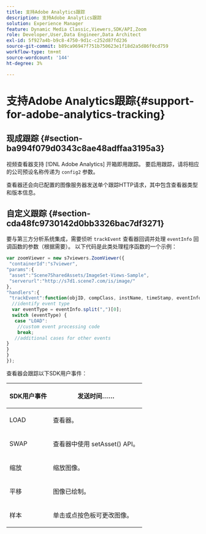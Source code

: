 ```yaml
---
title: 支持Adobe Analytics跟踪
description: 支持Adobe Analytics跟踪
solution: Experience Manager
feature: Dynamic Media Classic,Viewers,SDK/API,Zoom
role: Developer,User,Data Engineer,Data Architect
exl-id: 5f927a4b-b9c8-4750-9d1c-c252d87fd236
source-git-commit: b89ca96947f751b750623e1f18d2a5d86f0cd759
workflow-type: tm+mt
source-wordcount: '144'
ht-degree: 3%

---
```


# 支持Adobe Analytics跟踪{#support-for-adobe-analytics-tracking}

## 现成跟踪 {#section-ba994f079d0343c8ae48adffaa3195a3}

视频查看器支持 [!DNL Adobe Analytics] 开箱即用跟踪。 要启用跟踪，请将相应的公司预设名称传递为 `config2` 参数。

查看器还会向已配置的图像服务器发送单个跟踪HTTP请求，其中包含查看器类型和版本信息。

## 自定义跟踪 {#section-cda48fc9730142d0bb3326bac7df3271}

要与第三方分析系统集成，需要侦听 `trackEvent` 查看器回调并处理 `eventInfo` 回调函数的参数（根据需要）。 以下代码是此类处理程序函数的一个示例：

```javascript {.line-numbers}
var zoomViewer = new s7viewers.ZoomViewer({ 
 "containerId":"s7viewer", 
"params":{ 
 "asset":"Scene7SharedAssets/ImageSet-Views-Sample", 
 "serverurl":"http://s7d1.scene7.com/is/image/" 
}, 
"handlers":{ 
 "trackEvent":function(objID, compClass, instName, timeStamp, eventInfo) { 
  //identify event type 
  var eventType = eventInfo.split(",")[0]; 
  switch (eventType) { 
   case "LOAD": 
    //custom event processing code 
    break; 
   //additional cases for other events 
} 
} 
} 
});
```

查看器会跟踪以下SDK用户事件：

<table id="table_5D090E6614974D968E1A93B5727D859C"> 
 <thead> 
  <tr> 
   <th colname="col1" class="entry"> <p>SDK用户事件 </p> </th> 
   <th colname="col2" class="entry"> <p>发送时间…… </p> </th> 
  </tr> 
 </thead>
 <tbody> 
  <tr> 
   <td colname="col1"> <p> <span class="codeph"> LOAD </span> </p> </td> 
   <td colname="col2"> <p>查看器。 </p> </td> 
  </tr> 
  <tr> 
   <td colname="col1"> <p> <span class="codeph"> SWAP </span> </p> </td> 
   <td colname="col2"> <p>查看器中使用 <span class="codeph"> setAsset() </span> API。 </p> </td> 
  </tr> 
  <tr> 
   <td colname="col1"> <p> <span class="codeph"> 缩放 </span> </p> </td> 
   <td colname="col2"> <p> 缩放图像。 </p> </td> 
  </tr> 
  <tr> 
   <td colname="col1"> <p> <span class="codeph"> 平移 </span> </p> </td> 
   <td colname="col2"> <p>图像已绘制。 </p> </td> 
  </tr> 
  <tr> 
   <td colname="col1"> <p> <span class="codeph"> 样本 </span> </p> </td> 
   <td colname="col2"> <p> 单击或点按色板可更改图像。 </p> </td> 
  </tr> 
 </tbody> 
</table>
